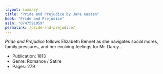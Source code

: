 ```yaml
---
layout: summary
title: "Pride and Prejudice by Jane Austen"
book: "Pride and Prejudice"
asin: "0747591059"
permalink: /pride-and-prejudice/
---
```


<p><em>Pride and Prejudice</em> follows Elizabeth Bennet as she navigates social mores, family pressures, and her evolving feelings for Mr. Darcy…</p>

<ul>
  <li>Publication: 1813</li>
  <li>Genre: Romance / Satire</li>
  <li>Pages: 279</li>
</ul>
